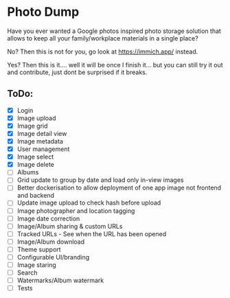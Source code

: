 # Photo Dump

Have you ever wanted a Google photos inspired photo storage solution that allows to keep all your family/workplace materials in a single place?

No? Then this is not for you, go look at https://immich.app/ instead.

Yes? Then this is it.... well it will be once I finish it... but you can still try it out and contribute, just dont be surprised if it breaks.

## ToDo:
- [X] Login
- [X] Image upload
- [X] Image grid
- [X] Image detail view
- [X] Image metadata
- [X] User management
- [X] Image select
- [X] Image delete
- [ ] Albums
- [ ] Grid update to group by date and load only in-view images
- [ ] Better dockerisation to allow deployment of one app image not frontend and backend
- [ ] Update image upload to check hash before upload
- [ ] Image photographer and location tagging
- [ ] Image date correction
- [ ] Image/Album sharing & custom URLs
- [ ] Tracked URLs - See when the URL has been opened
- [ ] Image/Album download
- [ ] Theme support
- [ ] Configurable UI/branding
- [ ] Image staring
- [ ] Search
- [ ] Watermarks/Album watermark
- [ ] Tests
